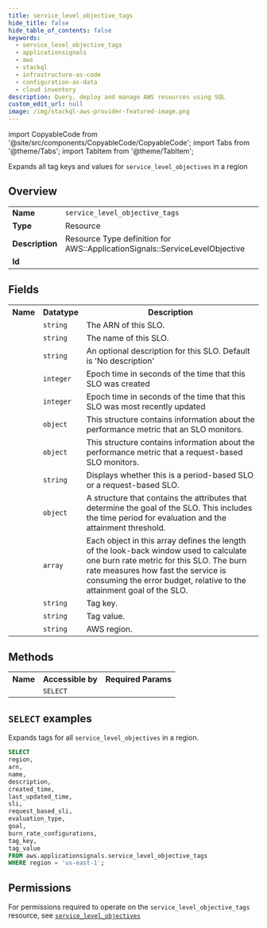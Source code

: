 ```yaml
---
title: service_level_objective_tags
hide_title: false
hide_table_of_contents: false
keywords:
  - service_level_objective_tags
  - applicationsignals
  - aws
  - stackql
  - infrastructure-as-code
  - configuration-as-data
  - cloud inventory
description: Query, deploy and manage AWS resources using SQL
custom_edit_url: null
image: /img/stackql-aws-provider-featured-image.png
---
```


import CopyableCode from '@site/src/components/CopyableCode/CopyableCode';
import Tabs from '@theme/Tabs';
import TabItem from '@theme/TabItem';

Expands all tag keys and values for <code>service_level_objectives</code> in a region

## Overview
<table>
<tbody>
<tr><td><b>Name</b></td><td><code>service_level_objective_tags</code></td></tr>
<tr><td><b>Type</b></td><td>Resource</td></tr>
<tr><td><b>Description</b></td><td>Resource Type definition for AWS::ApplicationSignals::ServiceLevelObjective</td></tr>
<tr><td><b>Id</b></td><td><CopyableCode code="aws.applicationsignals.service_level_objective_tags" /></td></tr>
</tbody>
</table>

## Fields
<table>
<tbody>
<tr><th>Name</th><th>Datatype</th><th>Description</th></tr><tr><td><CopyableCode code="arn" /></td><td><code>string</code></td><td>The ARN of this SLO.</td></tr>
<tr><td><CopyableCode code="name" /></td><td><code>string</code></td><td>The name of this SLO.</td></tr>
<tr><td><CopyableCode code="description" /></td><td><code>string</code></td><td>An optional description for this SLO. Default is 'No description'</td></tr>
<tr><td><CopyableCode code="created_time" /></td><td><code>integer</code></td><td>Epoch time in seconds of the time that this SLO was created</td></tr>
<tr><td><CopyableCode code="last_updated_time" /></td><td><code>integer</code></td><td>Epoch time in seconds of the time that this SLO was most recently updated</td></tr>
<tr><td><CopyableCode code="sli" /></td><td><code>object</code></td><td>This structure contains information about the performance metric that an SLO monitors.</td></tr>
<tr><td><CopyableCode code="request_based_sli" /></td><td><code>object</code></td><td>This structure contains information about the performance metric that a request-based SLO monitors.</td></tr>
<tr><td><CopyableCode code="evaluation_type" /></td><td><code>string</code></td><td>Displays whether this is a period-based SLO or a request-based SLO.</td></tr>
<tr><td><CopyableCode code="goal" /></td><td><code>object</code></td><td>A structure that contains the attributes that determine the goal of the SLO. This includes the time period for evaluation and the attainment threshold.</td></tr>
<tr><td><CopyableCode code="burn_rate_configurations" /></td><td><code>array</code></td><td>Each object in this array defines the length of the look-back window used to calculate one burn rate metric for this SLO. The burn rate measures how fast the service is consuming the error budget, relative to the attainment goal of the SLO.</td></tr>
<tr><td><CopyableCode code="tag_key" /></td><td><code>string</code></td><td>Tag key.</td></tr>
<tr><td><CopyableCode code="tag_value" /></td><td><code>string</code></td><td>Tag value.</td></tr>
<tr><td><CopyableCode code="region" /></td><td><code>string</code></td><td>AWS region.</td></tr>
</tbody>
</table>

## Methods

<table>
<tbody>
  <tr>
    <th>Name</th>
    <th>Accessible by</th>
    <th>Required Params</th>
  </tr>
  <tr>
    <td><CopyableCode code="list_resources" /></td>
    <td><code>SELECT</code></td>
    <td><CopyableCode code="region" /></td>
  </tr>
</tbody>
</table>

## `SELECT` examples
Expands tags for all <code>service_level_objectives</code> in a region.
```sql
SELECT
region,
arn,
name,
description,
created_time,
last_updated_time,
sli,
request_based_sli,
evaluation_type,
goal,
burn_rate_configurations,
tag_key,
tag_value
FROM aws.applicationsignals.service_level_objective_tags
WHERE region = 'us-east-1';
```


## Permissions

For permissions required to operate on the <code>service_level_objective_tags</code> resource, see <a href="/services/applicationsignals/service_level_objectives/#permissions"><code>service_level_objectives</code></a>

